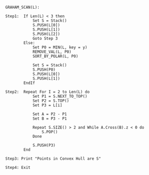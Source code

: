     GRAHAM_SCAN(L):

    Step1:  If Len(L) < 3 then
                Set S = Stack()
                S.PUSH(L[0])
                S.PUSH(L[1])
                S.PUSH(L[2])
                Goto Step 3
            Else:
                Set P0 = MIN(L, key = y)
                REMOVE_VAL(L, P0)
                SORT_BY_POLAR(L, P0)

                Set S = Stack()
                S.PUSH(P0)
                S.PUSH(L[0])
                S.PUSH(L[1])
            EndIf

    Step2:  Repeat For I = 2 to Len(L) do
                Set P1 = S.NEXT_TO_TOP()
                Set P2 = S.TOP()
                Set P3 = L[i]

                Set A = P2 - P1
                Set B = P3 - P1

                Repeat S.SIZE() > 2 and While A.Cross(B).z < 0 do
                    S.POP()
                Done

                S.PUSH(P3)
            End

    Step3: Print "Points in Convex Hull are S"

    Step4: Exit